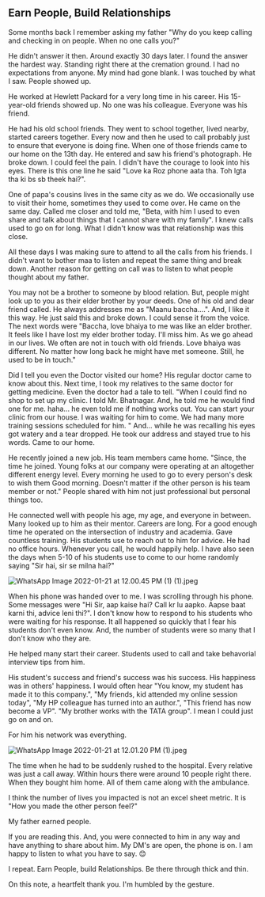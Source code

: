 ## Earn People, Build Relationships



Some months back I remember asking my father "Why do you keep calling and checking in on people. When no one calls you?"

He didn't answer it then. Around exactly 30 days later. l found the answer the hardest way. Standing right there at the cremation ground. I had no expectations from anyone. My mind had gone blank. I was touched by what I saw. People showed up. 

He worked at Hewlett Packard for a very long time in his career. His 15-year-old friends showed up. No one was his colleague. Everyone was his friend.

He had his old school friends. They went to school together, lived nearby, started careers together. Every now and then he used to call probably just to ensure that everyone is doing fine. When one of those friends came to our home on the 13th day. He entered and saw his friend's photograph. He broke down. I could feel the pain. I didn't have the courage to look into his eyes. There is this one line he said "Love ka Roz phone aata tha. Toh lgta tha ki bs sb theek hai?".

One of papa's cousins lives in the same city as we do. We occasionally use to visit their home, sometimes they used to come over. He came on the same day. Called me closer and told me, "Beta, with him I used to even share and talk about things that I cannot share with my family". I knew calls used to go on for long. What I didn't know was that relationship was this close.

All these days I was making sure to attend to all the calls from his friends. I didn't want to bother maa to listen and repeat the same thing and break down. Another reason for getting on call was to listen to what people thought about my father. 

You may not be a brother to someone by blood relation. But, people might look up to you as their elder brother by your deeds. One of his old and dear friend called. He always addresses me as "Maanu baccha....". And, I like it this way. He just said this and broke down. I could sense it from the voice. The next words were "Baccha, love bhaiya to me was like an elder brother. It feels like I have lost my elder brother today. I'll miss him. As we go ahead in our lives. We often are not in touch with old friends. Love bhaiya was different. No matter how long back he might have met someone. Still, he used to be in touch."

Did I tell you even the Doctor visited our home? His regular doctor came to know about this. Next time, I took my relatives to the same doctor for getting medicine. Even the doctor had a tale to tell. "When I could find no shop to set up my clinic. I told Mr. Bhatnagar. And, he told me he would find one for me. haha... he even told me if nothing works out. You can start your clinic from our house. I was waiting for him to come. We had many more training sessions scheduled for him. " And... while he was recalling his eyes got watery and a tear dropped. He took our address and stayed true to his words. Came to our home.

He recently joined a new job. His team members came home. "Since, the time he joined. Young folks at our company were operating at an altogether different energy level. Every morning he used to go to every person's desk to wish them Good morning. Doesn't matter if the other person is his team member or not." People shared with him not just professional but personal things too. 

He connected well with people his age, my age, and everyone in between. Many looked up to him as their mentor. Careers are long. For a good enough time he operated on the intersection of industry and academia. Gave countless training. His students use to reach out to him for advice. He had no office hours. Whenever you call, he would happily help. I have also seen the days when 5-10 of his students use to come to our home randomly saying "Sir hai, sir se milna hai?"



![WhatsApp Image 2022-01-21 at 12.00.45 PM (1) (1).jpeg](https://cdn.hashnode.com/res/hashnode/image/upload/v1642747237303/6JjgzbZkDO.jpeg)

When his phone was handed over to me. I was scrolling through his phone. Some messages were "Hi Sir, aap kaise hai? Call kr lu aapko. Aapse baat karni thi, advice leni thi?". I don't know how to respond to his students who were waiting for his response. It all happened so quickly that I fear his students don't even know. And, the number of students were so many that I don't know who they are.

He helped many start their career. Students used to call and take behavorial interview tips from him.

His student's success and friend's success was his success. His happiness was in others' happiness. I would often hear "You know, my student has made it to this company.", "My friends, kid attended my online session today", "My HP colleague has turned into an author.", "This friend has now become a VP". "My brother works with the TATA group". I mean I could just go on and on. 

For him his network was everything.


![WhatsApp Image 2022-01-21 at 12.01.20 PM (1).jpeg](https://cdn.hashnode.com/res/hashnode/image/upload/v1642747151787/poJ43C6h5.jpeg)

The time when he had to be suddenly rushed to the hospital. Every relative was just a call away. Within hours there were around 10 people right there. When they bought him home. All of them came along with the ambulance. 

I think the number of lives you impacted is not an excel sheet metric. It is "How you made the other person feel?"

My father earned people.

If you are reading this. And, you were connected to him in any way and have anything to share about him. My DM's are open, the phone is on. I am happy to listen to what you have to say. 😊


I repeat. Earn People, build Relationships. Be there through thick and thin. 

On this note, a heartfelt thank you. I'm humbled by the gesture.
                

 
   